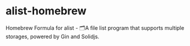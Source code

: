 # alist-homebrew
Homebrew Formula for alist - 🗂️A file list program that supports multiple storages, powered by Gin and Solidjs.
